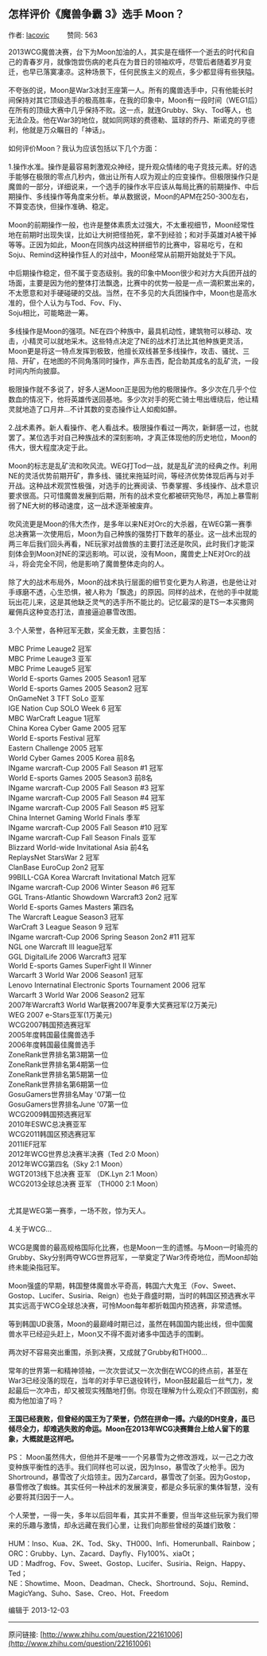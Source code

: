 ## 怎样评价《魔兽争霸 3》选手 Moon？

作者: [lacovic](http://www.zhihu.com/people/lacovic)&nbsp;&nbsp;&nbsp;&nbsp;&nbsp;&nbsp;&nbsp;&nbsp; 赞同: 563


2013WCG魔兽决赛，台下为Moon加油的人，其实是在缅怀一个逝去的时代和自己的青春岁月，就像饱尝伤病的老兵在为昔日的领袖欢呼，尽管后者随着岁月变迁，也早已落寞凄凉。这种场景下，任何民族主义的观点，多少都显得有些狭隘。<br><br>不夸张的说，Moon是War3冰封王座第一人。所有的魔兽选手中，只有他能长时间保持对其它顶级选手的极高胜率，在我的印象中，Moon有一段时间（WEG1后）在所有的顶级大赛中几乎保持不败。这一点，就连Grubby、Sky、Tod等人，也无法企及。他在War3的地位，就如同网球的费德勒、篮球的乔丹、斯诺克的亨德利，他就是万众瞩目的「神话」。<br><br>如何评价Moon？我认为应该包括以下几个方面：<br><br>1.操作水准。操作是最容易刺激观众神经，提升观众情绪的电子竞技元素。好的选手能够在极限的零点几秒内，做出让所有人叹为观止的应变操作。但极限操作只是魔兽的一部分，详细说来，一个选手的操作水平应该从每局比赛的前期操作、中后期操作、多线操作等角度来分析。单从数据说，Moon的APM在250-300左右，不算变态快，但操作准确、稳定。<br><br>Moon的前期操作一般，也许是整体素质太过强大，不太重视细节，Moon经常性地在前期时出现失误，比如让大树把怪拍死，拿不到经验；和对手英雄对A被干掉等等。正因为如此，Moon在同族内战这种拼细节的比赛中，容易吃亏，在和Soju、Remind这种操作狂人的对战中，Moon经常从前期开始就处于下风。<br><br>中后期操作稳定，但不属于变态级别。我的印象中Moon很少和对方大兵团开战的场面，主要是因为他的整体打法飘逸，比赛中的优势一般是一点一滴积累出来的，不太愿意和对手硬碰硬的交战。当然，在不多见的大兵团操作中，Moon也是高水准的，但个人认为与Tod、Fov、Fly、<br>Soju相比，可能略逊一筹。<br><br>多线操作是Moon的强项。NE在四个种族中，最具机动性，建筑物可以移动、攻击，小精灵可以就地采木。这些特点决定了NE的战术打法比其他种族更灵活，Moon更是将这一特点发挥到极致，他擅长双线甚至多线操作，攻击、骚扰、三陪、开矿，在地图的不同角落同时操作，声东击西，配合助其成名的乱矿流，一段时间内所向披靡。<br><br>极限操作就不多说了，好多人迷Moon正是因为他的极限操作。多少次在几乎个位数血的情况下，他将英雄传送回基地。多少次对手的死亡骑士甩出缠绕后，他让精灵就地造了口月井...不计其数的变态操作让人如痴如醉。<br><br>2.战术素养。新人看操作、老人看战术。极限操作看过一两次，新鲜感一过，也就罢了。某位选手对自己种族战术的深刻影响，才真正体现他的历史地位，Moon的伟大，很大程度决定于此。<br><br>Moon的标志是乱矿流和吹风流。WEG打Tod一战，就是乱矿流的经典之作。利用NE的灵活优势前期开矿，靠多线、骚扰来拖延时间，等经济优势体现后再与对手开战。这种战术观赏性极强，对选手的比赛阅读、节奏掌握、多线操作、战术意识要求很高。只可惜魔兽发展到后期，所有的战术变化都被研究殆尽，再加上暴雪削弱了NE大树的移动速度，这一战术逐渐被废弃。<br><br>吹风流更是Moon的伟大杰作，是多年以来NE对Orc的大杀器，在WEG第一赛季总决赛第一次使用后，Moon为自己种族的强势打下数年的基业。这一战术出现的两三年后我们回头再看，NE玩家对战兽族的主要打法还是吹风，此时我们才能深刻体会到Moon对NE的深远影响。可以说，没有Moon，魔兽史上NE对Orc的战斗，将会完全不同，他是影响了魔兽整体走向的人。<br><br>除了大的战术布局外，Moon的战术执行层面的细节变化更为人称道，也是他让对手琢磨不透，心生恐惧，被人称为「飘逸」的原因。同样的战术，在他的手中就能玩出花儿来，这是其他缺乏灵气的选手所不能比的。记忆最深的是TS一本买撒网雇佣兵这种变态打法，直接逼迫暴雪改图。<br><br>3.个人荣誉，各种冠军无数，奖金无数，主要包括：<br><br>MBC Prime Leauge2 冠军<br>MBC Prime Leauge3 亚军<br>MBC Prime Leauge5 冠军<br>World E-sports Games 2005 Season1 冠军<br>World E-sports Games 2005 Season2 冠军<br>OnGameNet 3 TFT SoLo 亚军<br>IGE Nation Cup SOLO Week 6 冠军<br>MBC WarCraft League 1冠军<br>China Korea Cyber Game 2005 冠军<br>World E-sports Festival 冠军<br>Eastern Challenge 2005 冠军<br>World Cyber Games 2005 Korea 前8名<br>INgame warcraft-Cup 2005 Fall Season #1 冠军<br>World E-sports Games 2005 Season3 前8名<br>INgame warcraft-Cup 2005 Fall Season #3 冠军<br>INgame warcraft-Cup 2005 Fall Season #4 冠军<br>INgame warcraft-Cup 2005 Fall Season #5 冠军<br>China Internet Gaming World Finals 季军<br>INgame warcraft-Cup 2005 Fall Season #10 冠军<br>INgame warcraft-Cup Fall Season Finals 亚军<br>Blizzard World-wide Invitational Asia 前4名<br>ReplaysNet StarsWar 2 冠军<br>ClanBase EuroCup 2on2 冠军<br>99BILL-CGA Korea Warcraft Invitational Match 冠军<br>INgame warcraft-Cup 2006 Winter Season #6 冠军<br>GGL Trans-Atlantic Showdown Warcraft3 2on2 冠军<br>World E-sports Games Masters 第四名<br>The Warcraft League Season3 冠军<br>WarCraft 3 League Season 9 冠军<br>INgame warcraft-Cup 2006 Spring Season 2on2 #11 冠军<br>NGL one Warcraft III league冠军<br>GGL DigitalLife 2006 Warcraft3 冠军<br>World E-sports Games SuperFight II Winner<br>Warcarft 3 World War 2006 Season1 冠军<br>Lenovo Internatinal Electronic Sports Tournament 2006 冠军<br>Warcarft 3 World War 2006 Season2 冠军<br>2007年Warcraft3 World War联赛2007年夏季大奖赛冠军(2万美元)<br>WEG 2007 e-Stars亚军(1万美元)<br>WCG2007韩国预选赛冠军<br>2005年度韩国最佳魔兽选手<br>2006年度韩国最佳魔兽选手<br>ZoneRank世界排名第3期第一位<br>ZoneRank世界排名第4期第一位<br>ZoneRank世界排名第5期第一位<br>ZoneRank世界排名第6期第一位<br>GosuGamers世界排名May '07第一位<br>GosuGamers世界排名June '07第一位<br>WCG2009韩国预选赛冠军<br>2010年ESWC总决赛亚军<br>WCG2011韩国区预选赛冠军<br>2011IEF冠军<br>2012年WCG世界总决赛半决赛（Ted 2:0 Moon）<br>2012年WCG第四名（Sky 2:1 Moon）<br>WGT2013线下总决赛 亚军 （DK.Lyn 2:1 Moon）<br>WCG2013全球总决赛 亚军 （TH000 2:1 Moon）<br><br><br>尤其是WEG第一赛季，一场不败，惊为天人。<br><br>4.关于WCG...<br><br>WCG是魔兽的最高规格国际化比赛，也是Moon一生的遗憾。与Moon一时瑜亮的Grubby、Sky分别两夺WCG世界冠军，一举奠定了War3传奇地位，而Moon却始终未能染指冠军。<br><br>Moon强盛的早期，韩国整体魔兽水平奇高，韩国六大鬼王（Fov、Sweet、Gostop、Lucifer、Susiria、Reign）也处于鼎盛时期，当时的韩国区预选赛水平其实远高于WCG全球总决赛，可怜Moon每年都折戟国内预选赛，非常遗憾。<br><br>等到韩国UD衰落，Moon的最巅峰时期已过，虽然在韩国国内能出线，但中国魔兽水平已经迎头赶上，Moon又不得不面对诸多中国选手的围剿。<br><br>两次好不容易突出重围，杀到决赛，又成就了Grubby和TH000...<br><br>常年的世界第一和精神领袖，一次次尝试又一次次倒在WCG的终点前，甚至在War3已经没落的现在，当年的对手早已退役转行，Moon鼓起最后一丝气力，发起最后一次冲击，却又被现实残酷地打倒。你现在理解为什么观众们不顾国别，痴痴为他加油了吗？<br><br><b>王国已经衰败，但曾经的国王为了荣誉，仍然在拼命一搏。六级的DH变身，虽已倾尽全力，却难逃失败的命运。Moon在2013年WCG决赛舞台上给人留下的意象，大概就是这样吧。</b><br><br>PS： Moon虽然伟大，但他并不是唯一一个另暴雪为之修改游戏，以一己之力改变种族平衡性的选手。我们同样也可以说，因为Inso，暴雪改了火枪手。因为Shortround，暴雪改了火焰领主。因为Zarcard，暴雪改了剑圣。因为Gostop，暴雪修改了蜘蛛。其实任何一种战术的发展演变，都是众多玩家的集体智慧，没有必要将其归因于一人。<br><br>个人荣誉，一得一失，多年以后回年看，其实并不重要，但当年这些玩家为我们带来的乐趣与激情，却永远藏在我们心里，让我们向那些曾经的英雄们致敬：<br><br>HUM：Inso、Kua、2K、Tod、Sky、TH000、Infi、Homerunball、Rainbow；<br>ORC：Grubby、Lyn、Zacard、Dayfly、Fly100%、xiaOt；<br>UD：Madfrog、Fov、Sweet、Gostop、Lucifer、Susiria、Reign、Happy、Ted；<br>NE：Showtime、Moon、Deadman、Check、Shortround、Soju、Remind、MagicYang、Suho、Sase、Creo、Hot、Freedom



编辑于 2013-12-03



---
原问链接: [http://www.zhihu.com/question/22161006](http://www.zhihu.com/question/22161006)